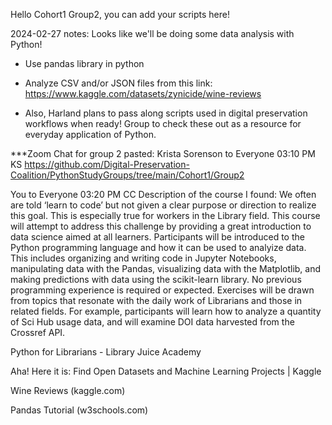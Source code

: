 Hello Cohort1 Group2, you can add your scripts here!

2024-02-27 notes:
Looks like we'll be doing some data analysis with Python!
- Use pandas library in python
- Analyze CSV and/or JSON files from this link: https://www.kaggle.com/datasets/zynicide/wine-reviews

- Also, Harland plans to pass along scripts used in digital preservation workflows when ready! Group to check these out as a resource for everyday application of Python.

***Zoom Chat for group 2 pasted:
Krista Sorenson
to
Everyone
03:10 PM
KS
https://github.com/Digital-Preservation-Coalition/PythonStudyGroups/tree/main/Cohort1/Group2

You
to
Everyone
03:20 PM
CC
Description of the course I found: We often are told ‘learn to code’ but not given a clear purpose or direction to realize this goal. This is especially true for workers in the Library field. This course will attempt to address this challenge by providing a great introduction to data science aimed at all learners. Participants will be introduced to the Python programming language and how it can be used to analyize data. This includes organizing and writing code in Jupyter Notebooks, manipulating data with the Pandas, visualizing data with the Matplotlib, and making predictions with data using the scikit-learn library. No previous programming experience is required or expected. Exercises will be drawn from topics that resonate with the daily work of Librarians and those in related fields. For example, participants will learn how to analyze a quantity of Sci Hub usage data, and will examine DOI data harvested from the Crossref API.

Python for Librarians - Library Juice Academy

Aha! Here it is: Find Open Datasets and Machine Learning Projects | Kaggle

Wine Reviews (kaggle.com)

Pandas Tutorial (w3schools.com)
